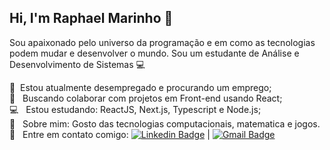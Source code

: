 ## Hi, I'm Raphael Marinho 👋

Sou apaixonado pelo universo da programação e em como as tecnologias podem mudar e desenvolver o mundo.
Sou um estudante de Análise e Desenvolvimento de Sistemas :computer:

 :rocket:  &nbsp;Estou atualmente desempregado e procurando um emprego;
 <br/> :purple_heart: &nbsp; Buscando colaborar com projetos em Front-end usando React;
 <br/> :computer: &nbsp; Estou estudando: ReactJS, Next.js, Typescript e Node.js;
 <br/> 💬  &nbsp; Sobre mim: Gosto das tecnologias computacionais, matematica e jogos.
 <br/> :email: &nbsp; Entre em contato comigo: [![Linkedin Badge](https://img.shields.io/badge/-ThiagoMarinho-blue?style=flat-square&logo=Linkedin&logoColor=white&link=https://www.linkedin.com/in/tgmarinho/)](https://www.linkedin.com/in/raphael-marinho-a2b6bb17a/) 
| 
[![Gmail Badge](https://img.shields.io/badge/-tgmarinho@gmail.com-c14438?style=flat-square&logo=Gmail&logoColor=white&link=mailto:tgmarinho@gmail.com)](mailto:contatoraphamarinho@gmail.com)



